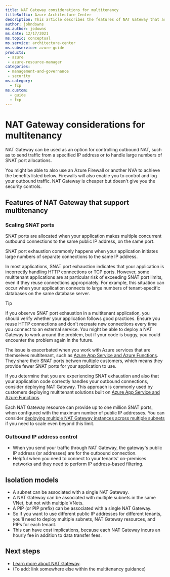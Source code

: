 ```yaml
---
title: NAT Gateway considerations for multitenancy
titleSuffix: Azure Architecture Center
description: This article describes the features of NAT Gateway that are useful when you work with multitenanted systems, and it provides links to guidance and examples for how to use NAT Gateway in a multitenant solution.
author: johndowns
ms.author: jodowns
ms.date: 12/17/2021
ms.topic: conceptual
ms.service: architecture-center
ms.subservice: azure-guide
products:
 - azure
 - azure-resource-manager
categories:
 - management-and-governance
 - security
ms.category:
  - fcp
ms.custom:
  - guide
  - fcp
---
```


# NAT Gateway considerations for multitenancy

<!-- TODO -->

NAT Gateway can be used as an option for controlling outbound NAT, such as to send traffic from a specified IP address or to handle large numbers of SNAT port allocations.

You might be able to also use an Azure Firewall or another NVA to achieve the benefits listed below. Firewalls will also enable you to control and log your outbound traffic. NAT Gateway is cheaper but doesn't give you the security controls.

## Features of NAT Gateway that support multitenancy

### Scaling SNAT ports

SNAT ports are allocated when your application makes multiple concurrent outbound connections to the same public IP address, on the same port.

SNAT port exhaustion commonly happens when your application initiates large numbers of separate connections to the same IP address.
 
In most applications, SNAT port exhaustion indicates that your application is incorrectly handling HTTP connections or TCP ports. However, some multitenant applications are at particular risk of exceeding SNAT port limits, even if they reuse connections appropriately. For example, this situation can occur when your application connects to large numbers of tenant-specific databases on the same database server.

> [!TIP]
> If you observe SNAT port exhaustion in a multitenant application, you should verify whether your application follows good practices. Ensure you reuse HTTP connections and don't recreate new connections every time you connect to an external service. You might be able to deploy a NAT Gateway to work around the problem, but if your code is buggy, you could encounter the problem again in the future.

The issue is exacerbated when you work with Azure services that are themselves multitenant, such as [Azure App Service and Azure Functions](/azure/app-service/troubleshoot-intermittent-outbound-connection-errors). They share their SNAT ports betwen multiple customers, which means they provide fewer SNAT ports for your application to use.

If you determine that you are experiencing SNAT exhaustion and also that your application code correctly handles your outbound connections, consider deploying NAT Gateway. This approach is commonly used by customers deploying multitenant solutions built on [Azure App Service and Azure Functions](/azure/app-service/networking/nat-gateway-integration).

Each NAT Gateway resource can provide up to one million SNAT ports, when configured with the maximum number of public IP addresses. You can consider [deploying multiple NAT Gateway instances across multiple subnets](/azure/virtual-network/nat-gateway/nat-gateway-resource#performance) if you need to scale even beyond this limit.

### Outbound IP address control

<!-- TODO -->

* When you send your traffic through NAT Gateway, the gateway's public IP address (or addresses) are for the outbound connection.
* Helpful when you need to connect to your tenants' on-premises networks and they need to perform IP address-based filtering.

## Isolation models

<!-- TODO -->

* A subnet can be associated with a single NAT Gateway.
* A NAT Gateway can be associated with multiple subnets in the same VNet, but not with multiple VNets.
* A PIP (or PIP prefix) can be associated with a single NAT Gateway.
* So if you want to use different public IP addresses for different tenants, you'll need to deploy multiple subnets, NAT Gateway resources, and PIPs for each tenant.
* This can have cost implications, because each NAT Gateway incurs an hourly fee in addition to data transfer fees.

## Next steps

- [Learn more about NAT Gateway](/azure/virtual-network/nat-gateway/nat-gateway-resource).
- (To add: link somewhere else within the multitenancy guidance)
